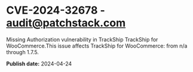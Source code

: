 # CVE-2024-32678 - audit@patchstack.com

Missing Authorization vulnerability in TrackShip TrackShip for WooCommerce.This issue affects TrackShip for WooCommerce: from n/a through 1.7.5.



**Publish date:** 2024-04-24
